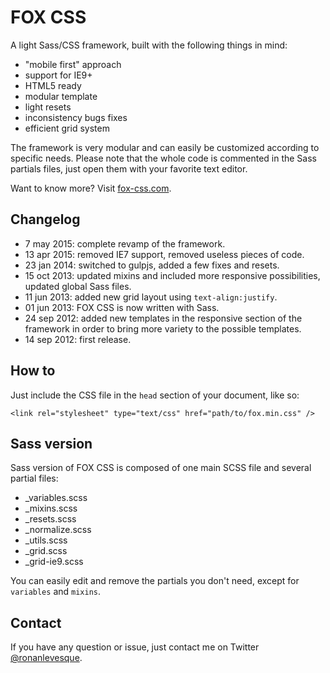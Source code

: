 # FOX CSS

A light Sass/CSS framework, built with the following things in mind:

* "mobile first" approach
* support for IE9+
* HTML5 ready
* modular template
* light resets
* inconsistency bugs fixes
* efficient grid system

The framework is very modular and can easily be customized according to specific needs. Please note that the whole code is commented in the Sass partials files, just open them with your favorite text editor.

Want to know more? Visit [fox-css.com](http://fox-css.com).

## Changelog

* 7 may 2015: complete revamp of the framework.
* 13 apr 2015: removed IE7 support, removed useless pieces of code.
* 23 jan 2014: switched to gulpjs, added a few fixes and resets.
* 15 oct 2013: updated mixins and included more responsive possibilities, updated global Sass files.
* 11 jun 2013: added new grid layout using `text-align:justify`.
* 01 jun 2013: FOX CSS is now written with Sass.
* 24 sep 2012: added new templates in the responsive section of the framework in order to bring more variety to the possible templates.
* 14 sep 2012: first release.

## How to

Just include the CSS file in the `head` section of your document, like so:

    <link rel="stylesheet" type="text/css" href="path/to/fox.min.css" />

## Sass version

Sass version of FOX CSS is composed of one main SCSS file and several partial files:

* _variables.scss
* _mixins.scss
* _resets.scss
* _normalize.scss
* _utils.scss
* _grid.scss
* _grid-ie9.scss

You can easily edit and remove the partials you don't need, except for `variables` and `mixins`.

## Contact

If you have any question or issue, just contact me on Twitter [@ronanlevesque](https://twitter.com/ronanlevesque).
